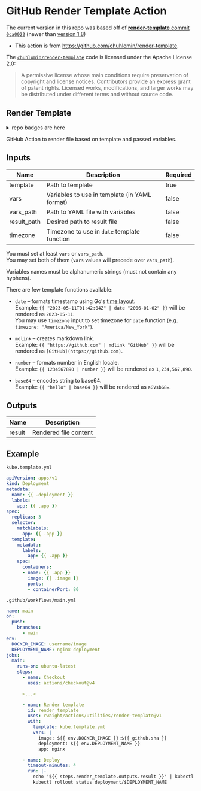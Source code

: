 # GitHub Render Template Action

The current version in this repo was based off of [**render-template** commit `0ca0022`](https://github.com/chuhlomin/render-template/commit/0ca00227d0eff8f1e5bfcf3632f61bfd5f9bb5b1) (newer than [version 1.8](https://github.com/chuhlomin/render-template/releases/tag/v1.8))
- This action is from https://github.com/chuhlomin/render-template.

The [`chuhlomin/render-template`](https://github.com/chuhlomin/render-template) code is licensed under the Apache License 2.0:
> A permissive license whose main conditions require preservation of copyright and license notices. Contributors provide an express grant of patent rights. Licensed works, modifications, and larger works may be distributed under different terms and without source code.

## Render Template

<details><summary> repo badges are here </summary>
[`!`[main]`(https://github.com/rwaight/actions/actions/workflows/main.yml/badge.svg)](https://github.com/rwaight/actions/actions/workflows/main.yml)`
[`!`[release]`(https://github.com/rwaight/actions/actions/workflows/release.yml/badge.svg)](https://github.com/rwaight/actions/actions/workflows/release.yml)`
[`!`[DockerHub]`(https://img.shields.io/badge/docker-hub-4988CC)](https://hub.docker.com/repository/docker/chuhlomin/render-template)`

</details>

GitHub Action to render file based on template and passed variables.

## Inputs

| Name        | Description                                   | Required |
|-------------|-----------------------------------------------|----------|
| template    | Path to template                              | true     |
| vars        | Variables to use in template (in YAML format) | false    |
| vars_path   | Path to YAML file with variables              | false    |
| result_path | Desired path to result file                   | false    |
| timezone    | Timezone to use in `date` template function   | false    |

You must set at least `vars` or `vars_path`.  
You may set both of them (`vars` values will precede over `vars_path`).

Variables names must be alphanumeric strings (must not contain any hyphens).

There are few template functions available:

- `date` – formats timestamp using Go's [time layout](https://golang.org/pkg/time/#pkg-constants).  
  Example: `{{ "2023-05-11T01:42:04Z" | date "2006-01-02" }}` will be rendered as `2023-05-11`.  
  You may use `timezone` input to set timezone for `date` function (e.g. `timezone: "America/New_York"`).

- `mdlink` – creates markdown link.  
  Example: `{{ "https://github.com" | mdlink "GitHub" }}` will be rendered as `[GitHub](https://github.com)`.

- `number` – formats number in English locale.  
  Example: `{{ 1234567890 | number }}` will be rendered as `1,234,567,890`.

- `base64` – encodes string to base64.  
  Example: `{{ "hello" | base64 }}` will be rendered as `aGVsbG8=`.

## Outputs

| Name   | Description           |
|--------|-----------------------|
| result | Rendered file content |

## Example

`kube.template.yml`

```yml
apiVersion: apps/v1
kind: Deployment
metadata:
  name: {{ .deployment }}
  labels:
    app: {{ .app }}
spec:
  replicas: 3
  selector:
    matchLabels:
      app: {{ .app }}
  template:
    metadata:
      labels:
        app: {{ .app }}
    spec:
      containers:
      - name: {{ .app }}
        image: {{ .image }}
        ports:
        - containerPort: 80
```

`.github/workflows/main.yml`

```yml
name: main
on:
  push:
    branches:
      - main
env:
  DOCKER_IMAGE: username/image
  DEPLOYMENT_NAME: nginx-deployment
jobs:
  main:
    runs-on: ubuntu-latest
    steps:
      - name: Checkout
        uses: actions/checkout@v4

      <...>

      - name: Render template
        id: render_template
        uses: rwaight/actions/utilities/render-template@v1
        with:
          template: kube.template.yml
          vars: |
            image: ${{ env.DOCKER_IMAGE }}:${{ github.sha }}
            deployment: ${{ env.DEPLOYMENT_NAME }}
            app: nginx

      - name: Deploy
        timeout-minutes: 4
        run: |-
          echo '${{ steps.render_template.outputs.result }}' | kubectl apply -f -
          kubectl rollout status deployment/$DEPLOYMENT_NAME
```
